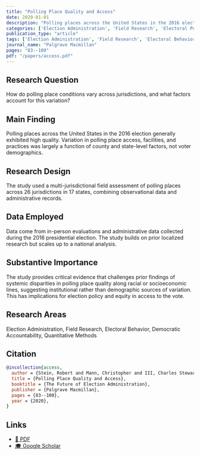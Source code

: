 ```yaml
---
title: "Polling Place Quality and Access"
date: 2020-01-01
description: "Polling places across the United States in the 2016 election generally exhibited high quality. Variation in polling place access, facilities, and practices was largely a function of county and state-level factors, not voter demographics."
categories: ['Election Administration', 'Field Research', 'Electoral Politics', 'Democratic Accountability', 'Quantitative Methods']
publication_type: "article"
tags: ['Election Administration', 'Field Research', 'Electoral Behavior', 'Democratic Accountability', 'Quantitative Methods']
journal_name: "Palgrave Macmillan"
pages: "83--100"
pdf: "/papers/access.pdf"
---
```


## Research Question

How do polling place conditions vary across jurisdictions, and what factors account for this variation?

## Main Finding

Polling places across the United States in the 2016 election generally exhibited high quality. Variation in polling place access, facilities, and practices was largely a function of county and state-level factors, not voter demographics.

## Research Design

The study used a multi-jurisdictional field assessment of polling places across 26 jurisdictions in 17 states, combining observational data and administrative records.

## Data Employed

Data come from in-person evaluations and administrative data collected during the 2016 presidential election. The study builds on prior localized research but scales up to a national analysis.

## Substantive Importance

The study provides critical evidence that challenges prior findings of systemic disparities in polling place quality along racial or socioeconomic lines, suggesting institutional rather than demographic sources of variation. This has implications for election policy and equity in access to the vote.

## Research Areas

Election Administration, Field Research, Electoral Behavior, Democratic Accountability, Quantitative Methods

## Citation

```bibtex
@incollection{access,
  author = {Stein, Robert and Mann, Christopher and III, Charles Stewart and with Zachary Birenbaum and Fung, Anson and Greenberg, Jeb and Kawsar, Farhan and Alberda, Gayle and Alvarez, R. Michael and Beaulieu, Emily and Birkhead, Nathaniel A. and Boehmke, Frederick and Boston, Joshua and Burden, Barry C. and Cantu, Francisco and Cobb, Rachael and Darmofal, David and Ellington, Thomas C. and Fine, Terri and Finocchiaro, Charles J. and Gilbert, Michael and Haynes, Victor and Janssen, Brian and Kimball, David and Kromkowski, Charles and Llaudet, Elena and Mayer, Ken and Miles, Matthew R. and Miller, David and Nielson, Lindsay and Ouyang, Yu and Panagopoulos, Costas and Reeves, Andrew and Seo, Min Hee and Simmons, Haley and Smidt, Corwin and VanSickle-Ward, Rachel and Victor, Jennifer Nicoll and Wood, Abby and Wronski, Julie},
  title = {Polling Place Quality and Access},
  booktitle = {The Future of Election Administration},
  publisher = {Palgrave Macmillan},
  pages = {83--100},
  year = {2020},
}
```

## Links

- [📄 PDF](/papers/access.pdf)
- [🎓 Google Scholar](https://scholar.google.com/scholar?q=Polling%20Place%20Quality%20and%20Access)